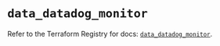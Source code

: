# `data_datadog_monitor`

Refer to the Terraform Registry for docs: [`data_datadog_monitor`](https://registry.terraform.io/providers/datadog/datadog/3.59.0/docs/data-sources/monitor).

